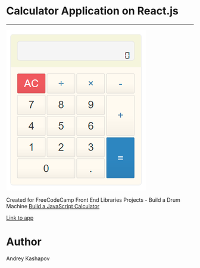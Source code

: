# Calculator Application on React.js
-----
![Calculator](preview.png)

Created for FreeCodeCamp Front End Libraries Projects - Build a Drum Machine
[Build a JavaScript Calculator](https://learn.freecodecamp.org/front-end-libraries/front-end-libraries-projects/build-a-javascript-calculator)

[Link to app](https://github.com/kashapov/)

# Author
Andrey Kashapov
